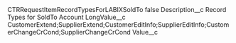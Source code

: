 <?xml version="1.0" encoding="UTF-8"?>
<CustomMetadata xmlns="http://soap.sforce.com/2006/04/metadata" xmlns:xsi="http://www.w3.org/2001/XMLSchema-instance" xmlns:xsd="http://www.w3.org/2001/XMLSchema">
    <label>CTRRequestItemRecordTypesForLABIXSoldTo</label>
    <protected>false</protected>
    <values>
        <field>Description__c</field>
        <value xsi:type="xsd:string">Record Types for SoldTo Account</value>
    </values>
    <values>
        <field>LongValue__c</field>
        <value xsi:type="xsd:string">CustomerExtend;SupplierExtend;CustomerEditInfo;SupplierEditInfo;CustomerChangeCrCond;SupplierChangeCrCond</value>
    </values>
    <values>
        <field>Value__c</field>
        <value xsi:nil="true"/>
    </values>
</CustomMetadata>
